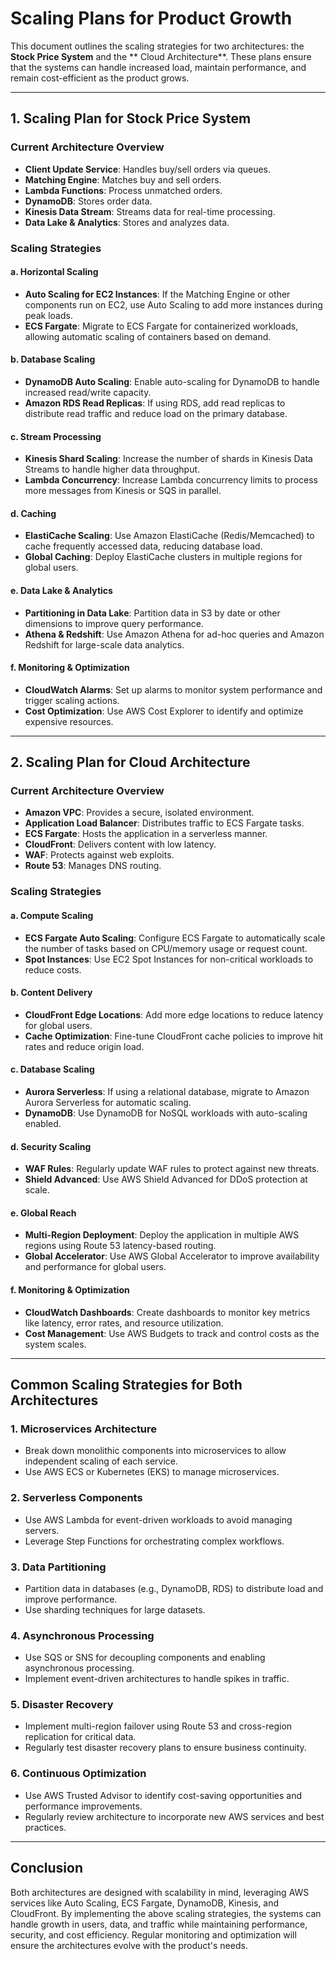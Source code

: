 # Scaling Plans for Product Growth

This document outlines the scaling strategies for two architectures: the **Stock Price System** and the ** Cloud Architecture**. These plans ensure that the systems can handle increased load, maintain performance, and remain cost-efficient as the product grows.

---

## **1. Scaling Plan for Stock Price System**

### **Current Architecture Overview**
- **Client Update Service**: Handles buy/sell orders via queues.
- **Matching Engine**: Matches buy and sell orders.
- **Lambda Functions**: Process unmatched orders.
- **DynamoDB**: Stores order data.
- **Kinesis Data Stream**: Streams data for real-time processing.
- **Data Lake & Analytics**: Stores and analyzes data.

### **Scaling Strategies**

#### **a. Horizontal Scaling**
- **Auto Scaling for EC2 Instances**: If the Matching Engine or other components run on EC2, use Auto Scaling to add more instances during peak loads.
- **ECS Fargate**: Migrate to ECS Fargate for containerized workloads, allowing automatic scaling of containers based on demand.

#### **b. Database Scaling**
- **DynamoDB Auto Scaling**: Enable auto-scaling for DynamoDB to handle increased read/write capacity.
- **Amazon RDS Read Replicas**: If using RDS, add read replicas to distribute read traffic and reduce load on the primary database.

#### **c. Stream Processing**
- **Kinesis Shard Scaling**: Increase the number of shards in Kinesis Data Streams to handle higher data throughput.
- **Lambda Concurrency**: Increase Lambda concurrency limits to process more messages from Kinesis or SQS in parallel.

#### **d. Caching**
- **ElastiCache Scaling**: Use Amazon ElastiCache (Redis/Memcached) to cache frequently accessed data, reducing database load.
- **Global Caching**: Deploy ElastiCache clusters in multiple regions for global users.

#### **e. Data Lake & Analytics**
- **Partitioning in Data Lake**: Partition data in S3 by date or other dimensions to improve query performance.
- **Athena & Redshift**: Use Amazon Athena for ad-hoc queries and Amazon Redshift for large-scale data analytics.

#### **f. Monitoring & Optimization**
- **CloudWatch Alarms**: Set up alarms to monitor system performance and trigger scaling actions.
- **Cost Optimization**: Use AWS Cost Explorer to identify and optimize expensive resources.

---

## **2. Scaling Plan for Cloud Architecture**

### **Current Architecture Overview**
- **Amazon VPC**: Provides a secure, isolated environment.
- **Application Load Balancer**: Distributes traffic to ECS Fargate tasks.
- **ECS Fargate**: Hosts the application in a serverless manner.
- **CloudFront**: Delivers content with low latency.
- **WAF**: Protects against web exploits.
- **Route 53**: Manages DNS routing.

### **Scaling Strategies**

#### **a. Compute Scaling**
- **ECS Fargate Auto Scaling**: Configure ECS Fargate to automatically scale the number of tasks based on CPU/memory usage or request count.
- **Spot Instances**: Use EC2 Spot Instances for non-critical workloads to reduce costs.

#### **b. Content Delivery**
- **CloudFront Edge Locations**: Add more edge locations to reduce latency for global users.
- **Cache Optimization**: Fine-tune CloudFront cache policies to improve hit rates and reduce origin load.

#### **c. Database Scaling**
- **Aurora Serverless**: If using a relational database, migrate to Amazon Aurora Serverless for automatic scaling.
- **DynamoDB**: Use DynamoDB for NoSQL workloads with auto-scaling enabled.

#### **d. Security Scaling**
- **WAF Rules**: Regularly update WAF rules to protect against new threats.
- **Shield Advanced**: Use AWS Shield Advanced for DDoS protection at scale.

#### **e. Global Reach**
- **Multi-Region Deployment**: Deploy the application in multiple AWS regions using Route 53 latency-based routing.
- **Global Accelerator**: Use AWS Global Accelerator to improve availability and performance for global users.

#### **f. Monitoring & Optimization**
- **CloudWatch Dashboards**: Create dashboards to monitor key metrics like latency, error rates, and resource utilization.
- **Cost Management**: Use AWS Budgets to track and control costs as the system scales.

---

## **Common Scaling Strategies for Both Architectures**

### **1. Microservices Architecture**
- Break down monolithic components into microservices to allow independent scaling of each service.
- Use AWS ECS or Kubernetes (EKS) to manage microservices.

### **2. Serverless Components**
- Use AWS Lambda for event-driven workloads to avoid managing servers.
- Leverage Step Functions for orchestrating complex workflows.

### **3. Data Partitioning**
- Partition data in databases (e.g., DynamoDB, RDS) to distribute load and improve performance.
- Use sharding techniques for large datasets.

### **4. Asynchronous Processing**
- Use SQS or SNS for decoupling components and enabling asynchronous processing.
- Implement event-driven architectures to handle spikes in traffic.

### **5. Disaster Recovery**
- Implement multi-region failover using Route 53 and cross-region replication for critical data.
- Regularly test disaster recovery plans to ensure business continuity.

### **6. Continuous Optimization**
- Use AWS Trusted Advisor to identify cost-saving opportunities and performance improvements.
- Regularly review architecture to incorporate new AWS services and best practices.

---

## **Conclusion**

Both architectures are designed with scalability in mind, leveraging AWS services like Auto Scaling, ECS Fargate, DynamoDB, Kinesis, and CloudFront. By implementing the above scaling strategies, the systems can handle growth in users, data, and traffic while maintaining performance, security, and cost efficiency. Regular monitoring and optimization will ensure the architectures evolve with the product's needs.